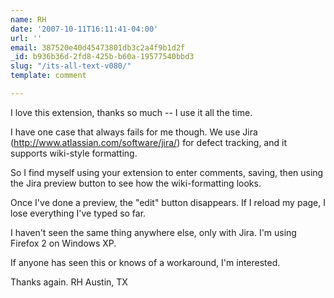 ```yaml
---
name: RH
date: '2007-10-11T16:11:41-04:00'
url: ''
email: 387520e40d45473801db3c2a4f9b1d2f
_id: b936b36d-2fd8-425b-b60a-19577540bbd3
slug: "/its-all-text-v080/"
template: comment

---
```


I love this extension, thanks so much -- I use it all the time.

I have one case that always fails for me though.
We use Jira (http://www.atlassian.com/software/jira/) for defect tracking,
and it supports wiki-style formatting.

So I find myself using your extension to enter comments, saving,
then using the Jira preview button to see how the wiki-formatting looks.

Once I've done a preview, the "edit" button disappears.
If I reload my page, I lose everything I've typed so far.

I haven't seen the same thing anywhere else, only with Jira.
I'm using Firefox 2 on Windows XP.

If anyone has seen this or knows of a workaround, I'm interested.

Thanks again.
RH
Austin, TX
